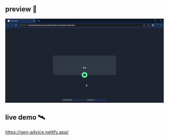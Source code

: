 ## preview 🎥

<img src = "adv.gif" alt = "preview">

## live demo 🛰️
https://gen-advice.netlify.app/

